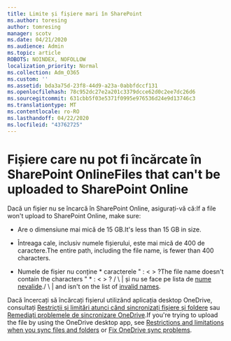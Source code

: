 ```yaml
---
title: Limite și fișiere mari în SharePoint
ms.author: toresing
author: tomresing
manager: scotv
ms.date: 04/21/2020
ms.audience: Admin
ms.topic: article
ROBOTS: NOINDEX, NOFOLLOW
localization_priority: Normal
ms.collection: Adm_O365
ms.custom: ''
ms.assetid: bda3a75d-23f8-44d9-a23a-0abbfdccf131
ms.openlocfilehash: 78c952dc27e2a201c3379dcce62d0c2ee7dc26d6
ms.sourcegitcommit: 631cbb5f03e5371f0995e976536d24e9d13746c3
ms.translationtype: MT
ms.contentlocale: ro-RO
ms.lasthandoff: 04/22/2020
ms.locfileid: "43762725"
---
```

# <a name="files-that-cant-be-uploaded-to-sharepoint-online"></a><span data-ttu-id="412dd-102">Fișiere care nu pot fi încărcate în SharePoint Online</span><span class="sxs-lookup"><span data-stu-id="412dd-102">Files that can't be uploaded to SharePoint Online</span></span>

<span data-ttu-id="412dd-103">Dacă un fișier nu se încarcă în SharePoint Online, asigurați-vă că:</span><span class="sxs-lookup"><span data-stu-id="412dd-103">If a file won't upload to SharePoint Online, make sure:</span></span>
  
- <span data-ttu-id="412dd-104">Are o dimensiune mai mică de 15 GB.</span><span class="sxs-lookup"><span data-stu-id="412dd-104">It's less than 15 GB in size.</span></span>
    
- <span data-ttu-id="412dd-105">Întreaga cale, inclusiv numele fișierului, este mai mică de 400 de caractere.</span><span class="sxs-lookup"><span data-stu-id="412dd-105">The entire path, including the file name, is fewer than 400 characters.</span></span>
    
- <span data-ttu-id="412dd-106">Numele de fișier nu conține \* caracterele " : \< \> ?</span><span class="sxs-lookup"><span data-stu-id="412dd-106">The file name doesn't contain the characters " \* : \< \> ?</span></span> <span data-ttu-id="412dd-107">/ \ | și nu se face pe lista de [nume nevalide](https://go.microsoft.com/fwlink/?linkid=866430).</span><span class="sxs-lookup"><span data-stu-id="412dd-107">/ \ | and isn't on the list of [invalid names](https://go.microsoft.com/fwlink/?linkid=866430).</span></span>
    
<span data-ttu-id="412dd-108">Dacă încercați să încărcați fișierul utilizând aplicația desktop OneDrive, consultați [Restricții și limitări atunci când sincronizați fișiere și foldere](httpsbv://go.microsoft.com/fwlink/p/?LinkID=717734) sau [Remediați problemele de sincronizare OneDrive](https://go.microsoft.com/fwlink/?linkid=866431).</span><span class="sxs-lookup"><span data-stu-id="412dd-108">If you're trying to upload the file by using the OneDrive desktop app, see [Restrictions and limitations when you sync files and folders](httpsbv://go.microsoft.com/fwlink/p/?LinkID=717734) or [Fix OneDrive sync problems](https://go.microsoft.com/fwlink/?linkid=866431).</span></span>
  

